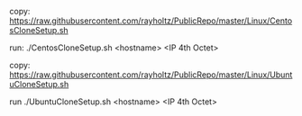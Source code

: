 copy: https://raw.githubusercontent.com/rayholtz/PublicRepo/master/Linux/CentosCloneSetup.sh

run: ./CentosCloneSetup.sh \<hostname\> \<IP 4th Octet\>

copy: https://raw.githubusercontent.com/rayholtz/PublicRepo/master/Linux/UbuntuCloneSetup.sh

run ./UbuntuCloneSetup.sh \<hostname\> \<IP 4th Octet\>
